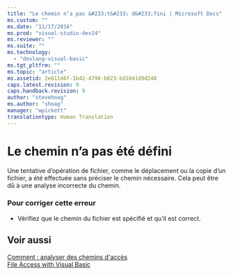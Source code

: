 ```yaml
---
title: "Le chemin n’a pas &#233;t&#233; d&#233;fini | Microsoft Docs"
ms.custom: ""
ms.date: "11/17/2016"
ms.prod: "visual-studio-dev14"
ms.reviewer: ""
ms.suite: ""
ms.technology: 
  - "devlang-visual-basic"
ms.tgt_pltfrm: ""
ms.topic: "article"
ms.assetid: 2e61146f-1b42-4798-b823-bd1041d9d248
caps.latest.revision: 9
caps.handback.revision: 9
author: "stevehoag"
ms.author: "shoag"
manager: "wpickett"
translationtype: Human Translation
---
```

# Le chemin n’a pas &#233;t&#233; d&#233;fini
Une tentative d’opération de fichier, comme le déplacement ou la copie d’un fichier, a été effectuée sans préciser le chemin nécessaire. Cela peut être dû à une analyse incorrecte du chemin.  
  
### Pour corriger cette erreur  
  
-   Vérifiez que le chemin du fichier est spécifié et qu’il est correct.  
  
## Voir aussi  
 [Comment : analyser des chemins d'accès](../../visual-basic/developing-apps/programming/drives-directories-files/how-to-parse-file-paths.md)   
 [File Access with Visual Basic](../../visual-basic/developing-apps/programming/drives-directories-files/file-access.md)